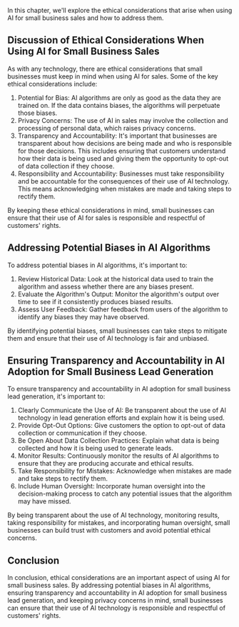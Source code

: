 

In this chapter, we'll explore the ethical considerations that arise when using AI for small business sales and how to address them.

Discussion of Ethical Considerations When Using AI for Small Business Sales
---------------------------------------------------------------------------

As with any technology, there are ethical considerations that small businesses must keep in mind when using AI for sales. Some of the key ethical considerations include:

1. Potential for Bias: AI algorithms are only as good as the data they are trained on. If the data contains biases, the algorithms will perpetuate those biases.
2. Privacy Concerns: The use of AI in sales may involve the collection and processing of personal data, which raises privacy concerns.
3. Transparency and Accountability: It's important that businesses are transparent about how decisions are being made and who is responsible for those decisions. This includes ensuring that customers understand how their data is being used and giving them the opportunity to opt-out of data collection if they choose.
4. Responsibility and Accountability: Businesses must take responsibility and be accountable for the consequences of their use of AI technology. This means acknowledging when mistakes are made and taking steps to rectify them.

By keeping these ethical considerations in mind, small businesses can ensure that their use of AI for sales is responsible and respectful of customers' rights.

Addressing Potential Biases in AI Algorithms
--------------------------------------------

To address potential biases in AI algorithms, it's important to:

1. Review Historical Data: Look at the historical data used to train the algorithm and assess whether there are any biases present.
2. Evaluate the Algorithm's Output: Monitor the algorithm's output over time to see if it consistently produces biased results.
3. Assess User Feedback: Gather feedback from users of the algorithm to identify any biases they may have observed.

By identifying potential biases, small businesses can take steps to mitigate them and ensure that their use of AI technology is fair and unbiased.

Ensuring Transparency and Accountability in AI Adoption for Small Business Lead Generation
------------------------------------------------------------------------------------------

To ensure transparency and accountability in AI adoption for small business lead generation, it's important to:

1. Clearly Communicate the Use of AI: Be transparent about the use of AI technology in lead generation efforts and explain how it is being used.
2. Provide Opt-Out Options: Give customers the option to opt-out of data collection or communication if they choose.
3. Be Open About Data Collection Practices: Explain what data is being collected and how it is being used to generate leads.
4. Monitor Results: Continuously monitor the results of AI algorithms to ensure that they are producing accurate and ethical results.
5. Take Responsibility for Mistakes: Acknowledge when mistakes are made and take steps to rectify them.
6. Include Human Oversight: Incorporate human oversight into the decision-making process to catch any potential issues that the algorithm may have missed.

By being transparent about the use of AI technology, monitoring results, taking responsibility for mistakes, and incorporating human oversight, small businesses can build trust with customers and avoid potential ethical concerns.

Conclusion
----------

In conclusion, ethical considerations are an important aspect of using AI for small business sales. By addressing potential biases in AI algorithms, ensuring transparency and accountability in AI adoption for small business lead generation, and keeping privacy concerns in mind, small businesses can ensure that their use of AI technology is responsible and respectful of customers' rights.


